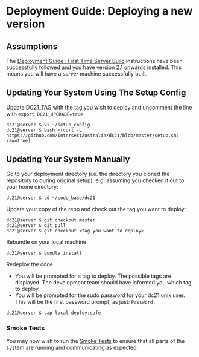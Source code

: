 # Deployment Guide: Deploying a new version

## Assumptions
The [Deployment Guide : First Time Server Build](Deployment_Guide_-_First_Time_Server_Build.md) instructions have been successfully followed and you have version 2.1 onwards installed. This means you will have a _server_ machine successfully built.

## Updating Your System Using The Setup Config

Update DC21_TAG with the tag you wish to deploy and uncomment the line with `export DC21_UPGRADE=true`
```
dc21@server $ vi ~/setup_config
dc21@server $ bash <(curl -L https://github.com/IntersectAustralia/dc21/blob/master/setup.sh?raw=true)
```

## Updating Your System Manually
Go to your deployment directory (i.e. the directory you cloned the repository to during original setup), e.g. assuming you checked it out to your home directory:
```
dc21@server $ cd ~/code_base/dc21
```
Update your copy of the repo and check out the tag you want to deploy:
```
dc21@server $ git checkout master
dc21@server $ git pull
dc21@server $ git checkout <tag you want to deploy>
```
Rebundle on your local machine
```
dc21@server $ bundle install
```
Redeploy the code
* You will be prompted for a tag to deploy. The possible tags are displayed. The development team should have informed you which tag to deploy.
* You will be prompted for the sudo password for your dc21 unix user. This will be the first password prompt, as just: `Password: `

```
dc21@server $ cap local deploy:safe
```

### Smoke Tests
You may now wish to run the [Smoke Tests](Smoke_tests.md) to ensure that all parts of the system are running and communicating as expected.
